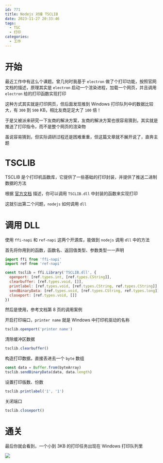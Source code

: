 ```yaml
---
id: 771
title: Nodejs 对接 TSCLIB
date: 2023-11-27 20:33:46
tags:
  - TSC
  - 打印
categories:
  - 工作
---
```


# 开始

最近工作中有这么个课题。曾几何时我基于 `electron` 做了个打印功能，按照官网文档的描述，原理其实是 `electron` 启动一个渲染进程，加载一个网页，并且调用 `electron` 给的打印函数实现打印

这种方式其实就是打印网页，但后面发现推到 Windows 打印队列中的数据比较大，有 `300` 到 `500` KB，相比友商足足大了 `100` 倍！

于是又被派来研究一下友商的解决方案，友商的解决方案也很容易猜到，其实就是推送了打印指令，而不是整个网页的渲染物

虽说容易猜到，但实际调研过程还是困难重重，但这篇文章就不展开说了，直奔主题

# TSCLIB

TSCLIB 是个打印机函数库，它提供了一些基础的打印封装，并提供了推送二进制数据的方法

根据 [官方文档](https://fs.chinatsc.cn/system/files/tsc_dll_instruction_c.pdf) 描述，你可以调用 `TSCLIB.dll` 中封装的函数来实现打印

这就引出第二个问题，`nodejs` 如何调用 `dll`

# 调用 DLL

使用 `ffi-napi` 和 `ref-napi` 这两个开源库，能做到 `nodejs` 调用 `dll` 中的方法

首先将你用到的函数，函数名、返回值类型、参数类型一一声明

```javascript
import ffi from 'ffi-napi'
import ref from 'ref-napi'

const tsclib = ffi.Library('TSCLIB.dll', {
  openport: [ref.types.int, [ref.types.CString]],
  clearbuffer: [ref.types.void, []],
  printlabel: [ref.types.void, [ref.types.CString, ref.types.CString]],
  sendBinaryData: [ref.types.void, [ref.types.CString, ref.types.long]],
  closeport: [ref.types.void, []]
})
```

然后是使用，参考文档第 8 页的调用案例

开启打印端口，`printer name` 就是 Windows 中打印机驱动的名称

```javascript
tsclib.openport('printer name')
```

清除缓冲区数据

```javascript
tsclib.clearbuffer()
```

构造打印数据，直接丢进去一个 `byte` 数组

```javascript
const data = Buffer.from(byteArray)
tsclib.sendBinaryData(data, data.length)
```

设置打印版数、份数

```javascript
tsclib.printlabel('1', '1')
```

关闭端口

```javascript
tsclib.closeport()
```

# 通关

最后你就会看到，一个小到 3KB 的打印任务出现在 Windows 打印队列里

![](https://imba97.cn/uploads/2023/11/nodejs-tsclib-1.png)
